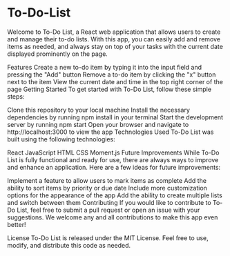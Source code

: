 # To-Do-List

Welcome to To-Do List, a React web application that allows users to create and manage their to-do lists. With this app, you can easily add and remove items as needed, and always stay on top of your tasks with the current date displayed prominently on the page.

Features
Create a new to-do item by typing it into the input field and pressing the "Add" button
Remove a to-do item by clicking the "x" button next to the item
View the current date and time in the top right corner of the page
Getting Started
To get started with To-Do List, follow these simple steps:

Clone this repository to your local machine
Install the necessary dependencies by running npm install in your terminal
Start the development server by running npm start
Open your browser and navigate to http://localhost:3000 to view the app
Technologies Used
To-Do List was built using the following technologies:

React
JavaScript
HTML
CSS
Moment.js
Future Improvements
While To-Do List is fully functional and ready for use, there are always ways to improve and enhance an application. Here are a few ideas for future improvements:

Implement a feature to allow users to mark items as complete
Add the ability to sort items by priority or due date
Include more customization options for the appearance of the app
Add the ability to create multiple lists and switch between them
Contributing
If you would like to contribute to To-Do List, feel free to submit a pull request or open an issue with your suggestions. We welcome any and all contributions to make this app even better!

License
To-Do List is released under the MIT License. Feel free to use, modify, and distribute this code as needed.
